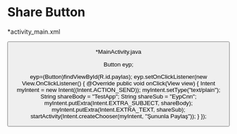 # Share Button

*activity_main.xml

<Button
        android:id="@+id/paylas"
        android:layout_width="wrap_content"
        android:layout_height="wrap_content"
        android:text="Share"
        tools:layout_editor_absoluteX="148dp"
        tools:layout_editor_absoluteY="231dp"
        tools:ignore="MissingConstraints" />
		

*MainActivity.java

Button eyp;

eyp=(Button)findViewById(R.id.paylas);
        eyp.setOnClickListener(new View.OnClickListener() {
            @Override
            public void onClick(View view) {
                Intent myIntent = new Intent((Intent.ACTION_SEND));
                myIntent.setType("text/plain");
                String shareBody = "TestApp";
                String shareSub = "EypCnn";
                myIntent.putExtra(Intent.EXTRA_SUBJECT, shareBody);
                myIntent.putExtra(Intent.EXTRA_TEXT, shareSub);
                startActivity(Intent.createChooser(myIntent, "Şununla Paylaş"));
            }
        });		

